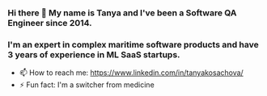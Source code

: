 ### Hi there 👋 My name is Tanya and I've been a Software QA Engineer since 2014. 
### I'm an expert in complex maritime software products and have 3 years of experience in ML SaaS startups.

- 📫 How to reach me: https://www.linkedin.com/in/tanyakosachova/
- ⚡ Fun fact: I'm a switcher from medicine


<!-- ![Tanya's GitHub stats](https://github-readme-stats.vercel.app/api?username=TanyaQACanada)](https://github.com/anuraghazra/github-readme-stats)  -->

